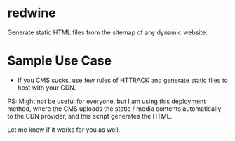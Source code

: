 # redwine
Generate static HTML files from the sitemap of any dynamic website.

# Sample Use Case
* If you CMS sucks, use few rules of HTTRACK and generate static files to host with your CDN.

PS: Might not be useful for everyone, but I am using this deployment method, where the CMS uploads the static / media contents automatically to the CDN provider, and this script generates the HTML.

Let me know if it works for you as well. 

